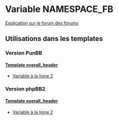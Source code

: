 # Variable NAMESPACE_FB
[Explication sur le forum des forums](http://forum.forumactif.com/t294113-listing-des-variables#NAMESPACE_FB)

## Utilisations dans les templates

### Version PunBB

#### [Template overall_header](punbb/overall_header.md)
* [Variable à la ligne 2](../punbb/overall_header.tpl#L2)

### Version phpBB2

#### [Template overall_header](subsilver/overall_header.md)
* [Variable à la ligne 2](../subsilver/overall_header.tpl#L2)